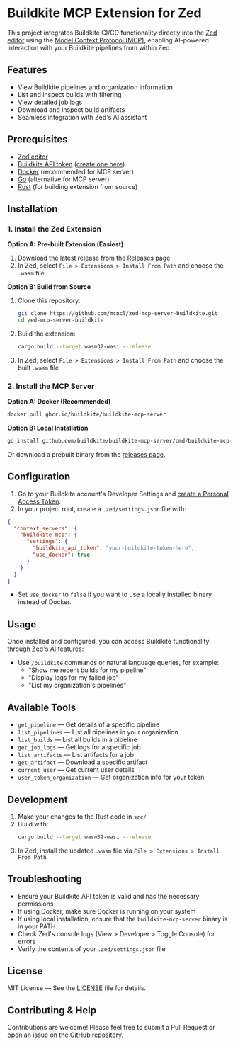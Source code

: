 # Buildkite MCP Extension for Zed

This project integrates Buildkite CI/CD functionality directly into the [Zed editor](https://zed.dev) using the [Model Context Protocol (MCP)](https://modelcontextprotocol.io), enabling AI-powered interaction with your Buildkite pipelines from within Zed.

## Features

- View Buildkite pipelines and organization information
- List and inspect builds with filtering
- View detailed job logs
- Download and inspect build artifacts
- Seamless integration with Zed's AI assistant

## Prerequisites

- [Zed editor](https://zed.dev/download)
- [Buildkite API token](https://buildkite.com/user/api-access-tokens) ([create one here](https://buildkite.com/user/api-access-tokens))
- [Docker](https://www.docker.com) (recommended for MCP server)
- [Go](https://golang.org) (alternative for MCP server)
- [Rust](https://rustup.rs) (for building extension from source)

## Installation

### 1. Install the Zed Extension

**Option A: Pre-built Extension (Easiest)**

1. Download the latest release from the [Releases](https://github.com/mcncl/zed-mcp-server-buildkite/releases) page
2. In Zed, select `File > Extensions > Install From Path` and choose the `.wasm` file

**Option B: Build from Source**

1. Clone this repository:
   ```sh
   git clone https://github.com/mcncl/zed-mcp-server-buildkite.git
   cd zed-mcp-server-buildkite
   ```
2. Build the extension:
   ```sh
   cargo build --target wasm32-wasi --release
   ```
3. In Zed, select `File > Extensions > Install From Path` and choose the built `.wasm` file

### 2. Install the MCP Server

**Option A: Docker (Recommended)**

```sh
docker pull ghcr.io/buildkite/buildkite-mcp-server
```

**Option B: Local Installation**

```sh
go install github.com/buildkite/buildkite-mcp-server/cmd/buildkite-mcp-server@latest
```

Or download a prebuilt binary from the [releases page](https://github.com/buildkite/buildkite-mcp-server/releases).

## Configuration

1. Go to your Buildkite account's Developer Settings and [create a Personal Access Token](https://buildkite.com/user/api-access-tokens).
2. In your project root, create a `.zed/settings.json` file with:

```json
{
  "context_servers": {
    "buildkite-mcp": {
      "settings": {
        "buildkite_api_token": "your-buildkite-token-here",
        "use_docker": true
      }
    }
  }
}
```

- Set `use_docker` to `false` if you want to use a locally installed binary instead of Docker.

## Usage

Once installed and configured, you can access Buildkite functionality through Zed's AI features:

- Use `/buildkite` commands or natural language queries, for example:
  - "Show me recent builds for my pipeline"
  - "Display logs for my failed job"
  - "List my organization's pipelines"

## Available Tools

- `get_pipeline` — Get details of a specific pipeline
- `list_pipelines` — List all pipelines in your organization
- `list_builds` — List all builds in a pipeline
- `get_job_logs` — Get logs for a specific job
- `list_artifacts` — List artifacts for a job
- `get_artifact` — Download a specific artifact
- `current_user` — Get current user details
- `user_token_organization` — Get organization info for your token

## Development

1. Make your changes to the Rust code in `src/`
2. Build with:
   ```sh
   cargo build --target wasm32-wasi --release
   ```
3. In Zed, install the updated `.wasm` file via `File > Extensions > Install From Path`

## Troubleshooting

- Ensure your Buildkite API token is valid and has the necessary permissions
- If using Docker, make sure Docker is running on your system
- If using local installation, ensure that the `buildkite-mcp-server` binary is in your PATH
- Check Zed's console logs (View > Developer > Toggle Console) for errors
- Verify the contents of your `.zed/settings.json` file

## License

MIT License — See the [LICENSE](./LICENSE) file for details.

## Contributing & Help

Contributions are welcome! Please feel free to submit a Pull Request or open an issue on the [GitHub repository](https://github.com/mcncl/zed-mcp-server-buildkite/issues).
